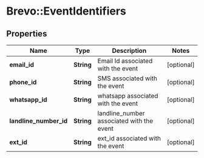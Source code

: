 # Brevo::EventIdentifiers

## Properties
Name | Type | Description | Notes
------------ | ------------- | ------------- | -------------
**email_id** | **String** | Email Id associated with the event | [optional] 
**phone_id** | **String** | SMS associated with the event | [optional] 
**whatsapp_id** | **String** | whatsapp associated with the event | [optional] 
**landline_number_id** | **String** | landline_number associated with the event | [optional] 
**ext_id** | **String** | ext_id associated with the event | [optional] 



